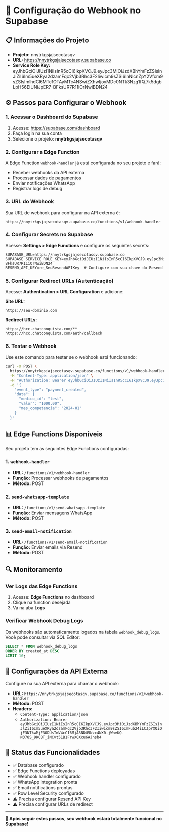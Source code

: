 # 🔗 Configuração do Webhook no Supabase

## 📋 Informações do Projeto

- **Projeto:** nnytrkgsjajsecotasqv
- **URL:** https://nnytrkgsjajsecotasqv.supabase.co
- **Service Role Key:** eyJhbGciOiJIUzI1NiIsInR5cCI6IkpXVCJ9.eyJpc3MiOiJzdXBhYmFzZSIsInJlZiI6Im5ueXRya2dzamFqc2Vjb3Rhc3F2Iiwicm9sZSI6InNlcnZpY2Vfcm9sZSIsImlhdCI6MTc1OTAyMTc4NSwiZXhwIjoyMDc0NTk3Nzg1fQ.7k5dgbLpH56EIUNiJpER7-BFksUR7R11iOrNwiBDN24

## ⚙️ Passos para Configurar o Webhook

### 1. Acessar o Dashboard do Supabase
1. Acesse: https://supabase.com/dashboard
2. Faça login na sua conta
3. Selecione o projeto: **nnytrkgsjajsecotasqv**

### 2. Configurar a Edge Function
A Edge Function `webhook-handler` já está configurada no seu projeto e fará:
- Receber webhooks da API externa
- Processar dados de pagamentos
- Enviar notificações WhatsApp
- Registrar logs de debug

### 3. URL do Webhook
Sua URL de webhook para configurar na API externa é:
```
https://nnytrkgsjajsecotasqv.supabase.co/functions/v1/webhook-handler
```

### 4. Configurar Secrets no Supabase

Acesse: **Settings > Edge Functions** e configure os seguintes secrets:

```env
SUPABASE_URL=https://nnytrkgsjajsecotasqv.supabase.co
SUPABASE_SERVICE_ROLE_KEY=eyJhbGciOiJIUzI1NiIsInR5cCI6IkpXVCJ9.eyJpc3MiOiJzdXBhYmFzZSIsInJlZiI6Im5ueXRya2dzamFqc2Vjb3Rhc3F2Iiwicm9sZSI6InNlcnZpY2Vfcm9sZSIsImlhdCI6MTc1OTAyMTc4NSwiZXhwIjoyMDc0NTk3Nzg1fQ.7k5dgbLpH56EIUNiJpER7-BFksUR7R11iOrNwiBDN24
RESEND_API_KEY=re_SeuResendAPIKey  # Configure com sua chave do Resend
```

### 5. Configurar Redirect URLs (Autenticação)
Acesse: **Authentication > URL Configuration** e adicione:

**Site URL:**
```
https://seu-dominio.com
```

**Redirect URLs:**
```
https://hcc.chatconquista.com/**
https://hcc.chatconquista.com/auth/callback
```

### 6. Testar o Webhook

Use este comando para testar se o webhook está funcionando:

```bash
curl -X POST \
  https://nnytrkgsjajsecotasqv.supabase.co/functions/v1/webhook-handler \
  -H "Content-Type: application/json" \
  -H "Authorization: Bearer eyJhbGciOiJIUzI1NiIsInR5cCI6IkpXVCJ9.eyJpc3MiOiJzdXBhYmFzZSIsInJlZiI6Im5ueXRya2dzamFqc2Vjb3Rhc3F2Iiwicm9sZSI6ImFub24iLCJpYXQiOjE3NTkwMjE3ODUsImV4cCI6MjA3NDU5Nzc4NX0.jWnvKQ-N378S_9KCBT_iNCvt51B1FrwX0Xcu6AJnsb4" \
  -d '{
    "event_type": "payment_created",
    "data": {
      "medico_id": "test",
      "valor": "1000.00",
      "mes_competencia": "2024-01"
    }
  }'
```

## 📊 Edge Functions Disponíveis

Seu projeto tem as seguintes Edge Functions configuradas:

### 1. `webhook-handler`
- **URL:** `/functions/v1/webhook-handler`
- **Função:** Processar webhooks de pagamentos
- **Método:** POST

### 2. `send-whatsapp-template`
- **URL:** `/functions/v1/send-whatsapp-template`
- **Função:** Enviar mensagens WhatsApp
- **Método:** POST

### 3. `send-email-notification`
- **URL:** `/functions/v1/send-email-notification`
- **Função:** Enviar emails via Resend
- **Método:** POST

## 🔍 Monitoramento

### Ver Logs das Edge Functions
1. Acesse: **Edge Functions** no dashboard
2. Clique na function desejada
3. Vá na aba **Logs**

### Verificar Webhook Debug Logs
Os webhooks são automaticamente logados na tabela `webhook_debug_logs`. Você pode consultar via SQL Editor:

```sql
SELECT * FROM webhook_debug_logs 
ORDER BY created_at DESC 
LIMIT 10;
```

## 🔧 Configurações da API Externa

Configure na sua API externa para chamar o webhook:
- **URL:** `https://nnytrkgsjajsecotasqv.supabase.co/functions/v1/webhook-handler`
- **Método:** POST
- **Headers:**
  - `Content-Type: application/json`
  - `Authorization: Bearer eyJhbGciOiJIUzI1NiIsInR5cCI6IkpXVCJ9.eyJpc3MiOiJzdXBhYmFzZSIsInJlZiI6Im5ueXRya2dzamFqc2Vjb3Rhc3F2Iiwicm9sZSI6ImFub24iLCJpYXQiOjE3NTkwMjE3ODUsImV4cCI6MjA3NDU5Nzc4NX0.jWnvKQ-N378S_9KCBT_iNCvt51B1FrwX0Xcu6AJnsb4`

## 🚀 Status das Funcionalidades

- ✅ Database configurado
- ✅ Edge Functions deployadas
- ✅ Webhook handler configurado
- ✅ WhatsApp integration pronta
- ✅ Email notifications prontas
- ✅ Row Level Security configurado
- ⚠️ Precisa configurar Resend API Key
- ⚠️ Precisa configurar URLs de redirect

---

**🎉 Após seguir estes passos, seu webhook estará totalmente funcional no Supabase!**